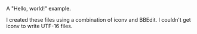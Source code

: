 A "Hello, world!" example.

I created these files using a combination of iconv and BBEdit. I couldn't get
iconv to write UTF-16 files.
